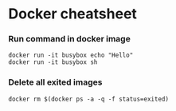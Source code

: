 # Docker cheatsheet

### Run command in docker image

```
docker run -it busybox echo "Hello"
docker run -it busybox sh
```

### Delete all exited images

```
docker rm $(docker ps -a -q -f status=exited)
```

